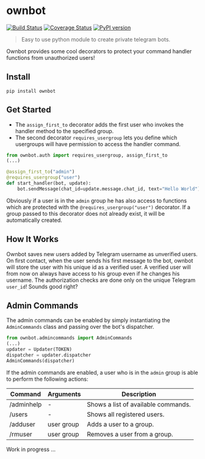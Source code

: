 # ownbot

[![Build Status](https://travis-ci.org/michaelimfeld/ownbot.svg?branch=master)](https://travis-ci.org/michaelimfeld/ownbot)
[![Coverage Status](https://coveralls.io/repos/github/michaelimfeld/ownbot/badge.svg?branch=master)](https://coveralls.io/github/michaelimfeld/ownbot?branch=master)
[![PyPI version](https://badge.fury.io/py/ownbot.svg)](https://badge.fury.io/py/ownbot)

> Easy to use python module to create private telegram bots.

Ownbot provides some cool decorators to protect your command handler functions from unauthorized users!


## Install
```shell
pip install ownbot
```

## Get Started

  - The `assign_first_to` decorator adds the first user who invokes the handler method to the specified group.
  - The second decorator `requires_usergroup` lets you define which usergroups will have permission to access the handler command.

```python
from ownbot.auth import requires_usergroup, assign_first_to
(...)

@assign_first_to("admin")
@requires_usergroup("user")
def start_handler(bot, update):
    bot.sendMessage(chat_id=update.message.chat_id, text="Hello World")
```

Obviously if a user is in the `admin` group he has also access to functions which are protected with the `@requires_usergroup("user")` decorator. If a group passed to this decorator does not already exist, it will be automatically created.

## How It Works
Ownbot saves new users added by Telegram username as unverified users. On first contact, when the user sends his first message to the bot, ownbot will store the user with his unique id as a verified user. A verified user will from now on always have access to his group even if he changes his username. The authorization checks are done only on the unique Telegram `user_id`! Sounds good right?

## Admin Commands

The admin commands can be enabled by simply instantiating the `AdminCommands`
class and passing over the bot's dispatcher.

```python
from ownbot.admincommands import AdminCommands
(...)
updater = Updater(TOKEN)
dispatcher = updater.dispatcher
AdminCommands(dispatcher)
```

If the admin commands are enabled, a user who is in the `admin` group is able to perform the following actions:

| Command    | Arguments  | Description                         |
|------------|------------|-------------------------------------|
| /adminhelp | -          | Shows a list of available commands. |
| /users     | -          | Shows all registered users.         |
| /adduser   | user group | Adds a user to a group.             |
| /rmuser    | user group | Removes a user from a group.        |

Work in progress ...
